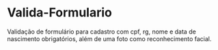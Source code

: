 # Valida-Formulario
Validação de formulário para cadastro com cpf, rg, nome e data de nascimento obrigatórios, além de uma foto como reconhecimento facial.
